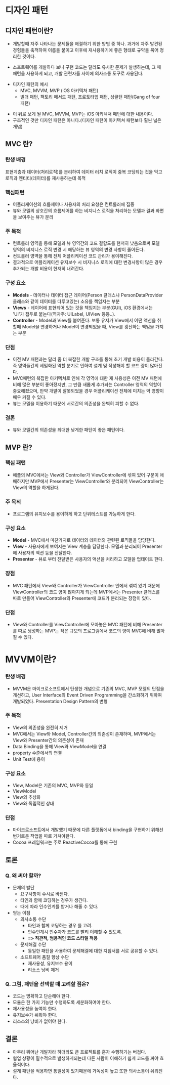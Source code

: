 # 디자인 패턴
## 디자인 패턴이란?

- 개발할때 자주 나타나는 문제들을 해결하기 위한 방법 중 하나. 과거에 자주 발견된 경험들을 축적하여 이름을 붙이고 이후에 재사용하기에 좋은 형태로 규약을 묶어 정리한 것이다.

-  소프트웨어를 개발하다 보니 구현 코드는 달라도 유사한 문제가 발생하는데, 그 때 패턴을 사용하게 되고, 개발 관련자들 사이에 의사소통 도구로 사용된다.

* 디자인 패턴의 예시
  * MVC, MVVM, MVP (iOS 아키텍쳐 패턴)
  * 빌더 패턴, 팩토리 메서드 패턴, 프로토타입 패턴, 싱글턴 패턴(Gang of four 패턴)

- 이 뒤로 보게 될 MVC, MVVM, MVP는 iOS 아키텍쳐 패턴에 대한 내용이다.
- 구조적인 것만 디자인 패턴은 아니다.(디자인 패턴이 아키텍쳐 패턴보다 훨씬 넓은 개념)




## MVC 란?

### 탄생 배경
표현계층과 데이터(처리로직)를 분리하여 데이터 러치 로직이 중복 코딩되는 것을 막고 로직과 엔티티(데이터)를 재사용하는데 목적

### **핵심패턴**
   * 어플리케이션의 흐름제어나 사용자의 처리 요청은 컨트롤러에 집중
   * 뷰와 모델의 상호간의 흐름제어를 하는 비지니스 로직을 처리하는 모델과 결과 화면을 보여주는 뷰가 분리


### **주 목적**
  * 컨트롤러 영역을 통해 모델과 뷰 영역간의 코드 결합도를 현저히 낮춤으로써 모델 영역의 비지니스 로직 변경 시 해당하는 뷰 영역의 변경 사항이 줄어든다.
  * 컨트롤러 영역을 통해 전체 어플리케이션 코드 관리가 용이해진다.
  * 결과적으로 어플리케이션 유지보수 시 비지니스 로직에 대한 변경사항이 많은 경우 추가되는 개발 비용이 현저히 내려간다.


### **구성 요소**
  * **Models** - 데이터나 데이터 접근 레이어(Person 클래스나 PersonDataProvider 클래스와 같이 데이터를 다루고있는) 소유를 책임지는 부분
  * **Views** - 레이어에 표현되어 있는 것을 책임지는 부분(GUI), iOS 환경에서는 'UI'가 접두로 붙는다(역자주: UILabel, UIView 등등..).
  * **Controller** - Model과 View를 붙여준다. 보통 유저가 View에서 어떤 액션을 취할때 Model을 변경하거나 Model이 변경되었을 때, View를 갱신하는 책임을 가지는 부분


### **단점**
   * 이전 MV 패턴과는 달리 좀 더 복잡한 개발 구조를 통해 초기 개발 비용이 올라간다. 즉 영역들간의 세밀화된 역할 분기로 인하여 설계 및 작성해야 할 코드 량이 많아진다.
   * MVC패턴의 복잡한 아키텍쳐로 인해 각 영역에 대한 재 사용성은 이전 MV 패턴에 비해 많은 부분이 좋아졌지만, 그 만큼 새롭게 추가되는 Controller 영역의 역할이 중요해졌으며, 만약 개발이 잘못되었을 경우 어플리케이션 전체에 미치는 악 영향이 매우 커질 수 있다.
   * 뷰는 모델을 이용하기 때문에 서로간의 의존성을 완벽히 피할 수 없다.


### **결론**
   * 뷰와 모델간의 의존성을 최대한 낮게한 패턴이 좋은 패턴이다.


## MVP 란?

### **핵심 패턴**
* 애플의 MVC에서는 View와 Controller가 ViewController에 섞여 있어 구분이 애매하지만 MVP에서 Presenter는 ViewController와 분리되어 ViewController는 View의 역할을 하게된다.


### **주 목적**
* 프로그램의 유지보수를 용이하게 하고 단위테스트를 가능하게 한다.


### **구성 요소**
* **Model** - MVC에서 마찬가지로 데이터와 데이터와 관련된 로직들을 담당한다.
* **View** - 사용자에게 보여지는 View 계층을 담당한다. 모델과 분리되어 Presenter에 사용자의 액션 등을 전달한다.
* **Presenter** - 뷰로 부터 전달받은 사용자의 액션을 처리하고 모델을 업데이트 한다.

### 장점
* MVC 패턴에서 View와 Controller가 ViewController 안에서 섞여 있기 때문에 ViewController의 코드 양이 많아지게 되는데 MVP에서는 Presenter 클래스를 따로 만들어 ViewController와 Presenter에 코드가 분리되는 장점이 있다.

### 단점
* View와 Controller를 ViewController에 모아놓은 MVC 패턴에 비해 Presenter를 따로 생성하는 MVP는 작은 규모의 프로그램에서 코드의 양이 MVC에 비해 많아질 수 있다.


# MVVM이란?

### 탄생 배경
- MVVM은 마이크로소프트에서 탄생한 개념으로 기존의 MVC, MVP 모델의 단점을 개선하고, User Interface의 Event Driven Programming을 간소화하기 위하여 개발되었다.
Presentation Design Pattern의 변형

### 주 목적
- View의 의존성을 완전히 제거
- MVC에서는 View와 Model, Controller간의 의존성이 존재하며, MVP에서는 View와 Presenter간의 의존성이 존재
- Data Binding을 통해 View와 ViewModel을 연결
- property 수준에서의 연결
- Unit Test에 용이

### 구성 요소
- View, Model은 기존의 MVC, MVP와 동일
- ViewModel
- View의 추상화
- View와 독립적인 상태

### 단점
- 마이크로소프트에서 개발했기 때문에 다른 플랫폼에서 binding을 구현하기 위해선 번거로운 작업을 따로 거쳐야한다.
- Cocoa 프레임워크는 주로 ReactiveCocoa를 통해 구현


## 토론

### Q. 왜 써야 할까?
  * 문제의 발단
    * 요구사항이 수시로 바뀐다.
    * 타인과 함께 코딩하는 경우가 생긴다.
    * 때에 따라 인수인계를 받거나 해줄 수 있다.
  * 얻는 이점
    * 의사소통 수단
      * 타인과 함께 코딩하는 경우 를 고려.
      * 인수인계시 인수자가 코드를 빨리 이해할 수 있도록.
      * **=> 직관적, 범용적인 코드 스타일 적용**
    * 문제해결 수단
      * 동일한 패턴을 사용하여 문제해결에 대한 지침서를 서로 공유할 수 있다.
    * 소프트웨어 품질 향상 수단
      * 재사용성, 유지보수 용이
      * 리소스 낭비 제거

### Q. 그럼, 패턴을 선택할 때 고려할 점은?
  - 코드는 명확하고 단순해야 한다.
  - 모듈은 한 가지 기능만 수행하도록 세분화하여야 한다.
  - 재사용성을 높여야 한다.
  - 유지보수가 쉬워야 한다.
  - 리소스의 낭비가 없어야 한다.

## 결론
- 아무리 뛰어난 개발자라 하더라도 큰 프로젝트를 혼자 수행하기는 버겁다.
- 협업 상황이 필수적으로 발생하게되는데 다른 사람이 이해하기 쉽게 코드를 짜야 효율적이다.
- 설계 패턴을 적용하면 통일성이 있기때문에 가독성이 높고 또한 의사소통이 쉬워진다.

